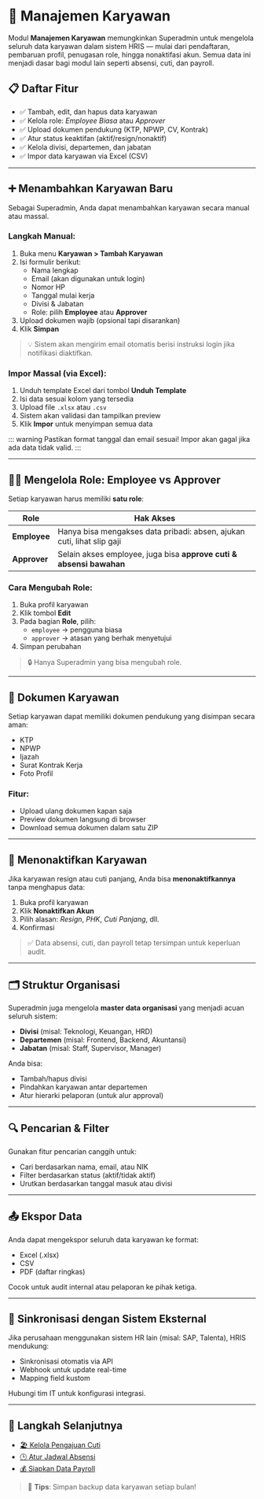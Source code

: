 # 👥 Manajemen Karyawan

Modul **Manajemen Karyawan** memungkinkan Superadmin untuk mengelola seluruh data karyawan dalam sistem HRIS — mulai dari pendaftaran, pembaruan profil, penugasan role, hingga nonaktifasi akun. Semua data ini menjadi dasar bagi modul lain seperti absensi, cuti, dan payroll.

## 📋 Daftar Fitur

- ✅ Tambah, edit, dan hapus data karyawan
- ✅ Kelola role: *Employee Biasa* atau *Approver*
- ✅ Upload dokumen pendukung (KTP, NPWP, CV, Kontrak)
- ✅ Atur status keaktifan (aktif/resign/nonaktif)
- ✅ Kelola divisi, departemen, dan jabatan
- ✅ Impor data karyawan via Excel (CSV)

---

## ➕ Menambahkan Karyawan Baru

Sebagai Superadmin, Anda dapat menambahkan karyawan secara manual atau massal.

### Langkah Manual:
1. Buka menu **Karyawan > Tambah Karyawan**
2. Isi formulir berikut:
   - Nama lengkap
   - Email (akan digunakan untuk login)
   - Nomor HP
   - Tanggal mulai kerja
   - Divisi & Jabatan
   - Role: pilih **Employee** atau **Approver**
3. Upload dokumen wajib (opsional tapi disarankan)
4. Klik **Simpan**

> 💡 Sistem akan mengirim email otomatis berisi instruksi login jika notifikasi diaktifkan.

### Impor Massal (via Excel):
1. Unduh template Excel dari tombol **Unduh Template**
2. Isi data sesuai kolom yang tersedia
3. Upload file `.xlsx` atau `.csv`
4. Sistem akan validasi dan tampilkan preview
5. Klik **Impor** untuk menyimpan semua data

::: warning
Pastikan format tanggal dan email sesuai! Impor akan gagal jika ada data tidak valid.
:::

---

## 🧑‍💼 Mengelola Role: Employee vs Approver

Setiap karyawan harus memiliki **satu role**:

| Role | Hak Akses |
|------|----------|
| **Employee** | Hanya bisa mengakses data pribadi: absen, ajukan cuti, lihat slip gaji |
| **Approver** | Selain akses employee, juga bisa **approve cuti & absensi bawahan** |

### Cara Mengubah Role:
1. Buka profil karyawan
2. Klik tombol **Edit**
3. Pada bagian **Role**, pilih:
   - `employee` → pengguna biasa
   - `approver` → atasan yang berhak menyetujui
4. Simpan perubahan

> 🔒 Hanya Superadmin yang bisa mengubah role.

---

## 📁 Dokumen Karyawan

Setiap karyawan dapat memiliki dokumen pendukung yang disimpan secara aman:

- KTP
- NPWP
- Ijazah
- Surat Kontrak Kerja
- Foto Profil

### Fitur:
- Upload ulang dokumen kapan saja
- Preview dokumen langsung di browser
- Download semua dokumen dalam satu ZIP

---

## 🚫 Menonaktifkan Karyawan

Jika karyawan resign atau cuti panjang, Anda bisa **menonaktifkannya** tanpa menghapus data:

1. Buka profil karyawan
2. Klik **Nonaktifkan Akun**
3. Pilih alasan: *Resign*, *PHK*, *Cuti Panjang*, dll.
4. Konfirmasi

> ✅ Data absensi, cuti, dan payroll tetap tersimpan untuk keperluan audit.

---

## 🗂️ Struktur Organisasi

Superadmin juga mengelola **master data organisasi** yang menjadi acuan seluruh sistem:

- **Divisi** (misal: Teknologi, Keuangan, HRD)
- **Departemen** (misal: Frontend, Backend, Akuntansi)
- **Jabatan** (misal: Staff, Supervisor, Manager)

Anda bisa:
- Tambah/hapus divisi
- Pindahkan karyawan antar departemen
- Atur hierarki pelaporan (untuk alur approval)

---

## 🔍 Pencarian & Filter

Gunakan fitur pencarian canggih untuk:
- Cari berdasarkan nama, email, atau NIK
- Filter berdasarkan status (aktif/tidak aktif)
- Urutkan berdasarkan tanggal masuk atau divisi

---

## 📤 Ekspor Data

Anda dapat mengekspor seluruh data karyawan ke format:
- Excel (.xlsx)
- CSV
- PDF (daftar ringkas)

Cocok untuk audit internal atau pelaporan ke pihak ketiga.

---

## 🔄 Sinkronisasi dengan Sistem Eksternal

Jika perusahaan menggunakan sistem HR lain (misal: SAP, Talenta), HRIS mendukung:
- Sinkronisasi otomatis via API
- Webhook untuk update real-time
- Mapping field kustom

Hubungi tim IT untuk konfigurasi integrasi.

---

## 🚀 Langkah Selanjutnya

- [🏖️ Kelola Pengajuan Cuti](./cuti-izin.md)
- [🕒 Atur Jadwal Absensi](./absensi.md)
- [💰 Siapkan Data Payroll](./penggajian.md)

> 📌 **Tips**: Simpan backup data karyawan setiap bulan!